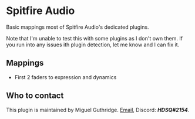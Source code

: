 
# Spitfire Audio

Basic mappings most of Spitfire Audio's dedicated plugins.

Note that I'm unable to test this with some plugins as I don't own them. If you
run into any issues ith plugin detection, let me know and I can fix it.

## Mappings
* First 2 faders to expression and dynamics

## Who to contact
This plugin is maintained by Miguel Guthridge. [Email](mailto:hdsq@outlook.com),
Discord: ***HDSQ#2154***.
